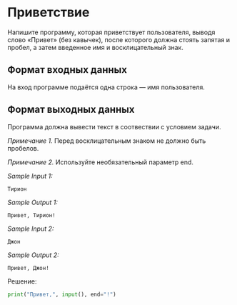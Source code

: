 # Приветствие

Напишите программу, которая приветствует пользователя, выводя слово «Привет» (без кавычек), после которого должна стоять запятая и пробел, а затем введенное имя и восклицательный знак.

## Формат входных данных
На вход программе подаётся одна строка — имя пользователя.

## Формат выходных данных
Программа должна вывести текст в соотвествии с условием задачи.

*Примечание 1.* Перед восклицательным знаком не должно быть пробелов.

*Примечание 2.* Используйте необязательный параметр end.

*Sample Input 1:*
```
Тирион
```

*Sample Output 1:*
```
Привет, Тирион!
```

*Sample Input 2:*
```
Джон
```

*Sample Output 2:*
```
Привет, Джон!
```

Решение:
```python
print("Привет,", input(), end="!")
```
